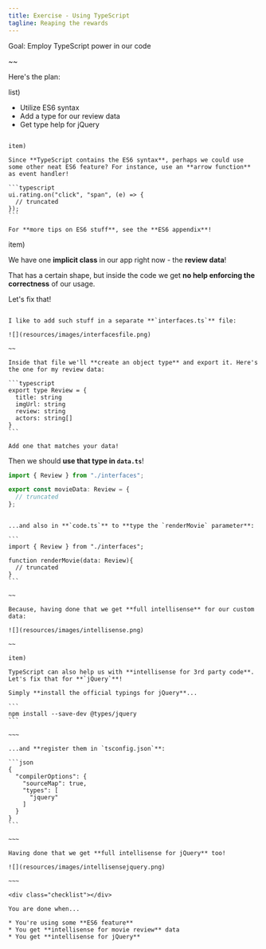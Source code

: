 ```yaml
---
title: Exercise - Using TypeScript
tagline: Reaping the rewards
---
```



<div class="goal"></div>

Goal: Employ TypeScript power in our code


~~

Here's the plan:

list)

* Utilize ES6 syntax
* Add a type for our review data
* Get type help for jQuery

~~~

item)

Since **TypeScript contains the ES6 syntax**, perhaps we could use some other neat ES6 feature? For instance, use an **arrow function** as event handler!

```typescript
ui.rating.on("click", "span", (e) => {
  // truncated
});
```

For **more tips on ES6 stuff**, see the **ES6 appendix**!

~~~

item)

We have one **implicit class** in our app right now - the **review data**!

That has a certain shape, but inside the code we get **no help enforcing the correctness** of our usage.

Let's fix that!

~~~

I like to add such stuff in a separate **`interfaces.ts`** file:

![](resources/images/interfacesfile.png)

~~

Inside that file we'll **create an object type** and export it. Here's the one for my review data:

```typescript
export type Review = {
  title: string
  imgUrl: string
  review: string
  actors: string[]
}
```

Add one that matches your data!

~~~

Then we should **use that type in `data.ts`**!

```typescript
import { Review } from "./interfaces";

export const movieData: Review = {
  // truncated
};
```

~~~~

...and also in **`code.ts`** to **type the `renderMovie` parameter**:

```
import { Review } from "./interfaces";

function renderMovie(data: Review){
  // truncated
}
```

~~

Because, having done that we get **full intellisense** for our custom data:

![](resources/images/intellisense.png)

~~

item)

TypeScript can also help us with **intellisense for 3rd party code**. Let's fix that for **`jQuery`**!

Simply **install the official typings for jQuery**...

```
npm install --save-dev @types/jquery
```

~~~

...and **register them in `tsconfig.json`**:

```json
{
  "compilerOptions": {
    "sourceMap": true,
    "types": [
      "jquery"
    ]
  }
}
```

~~~

Having done that we get **full intellisense for jQuery** too!

![](resources/images/intellisensejquery.png)

~~~

<div class="checklist"></div>

You are done when...

* You're using some **ES6 feature**
* You get **intellisense for movie review** data
* You get **intellisense for jQuery**
